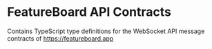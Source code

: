 # FeatureBoard API Contracts

Contains TypeScript type definitions for the WebSocket API message contracts of https://featureboard.app
